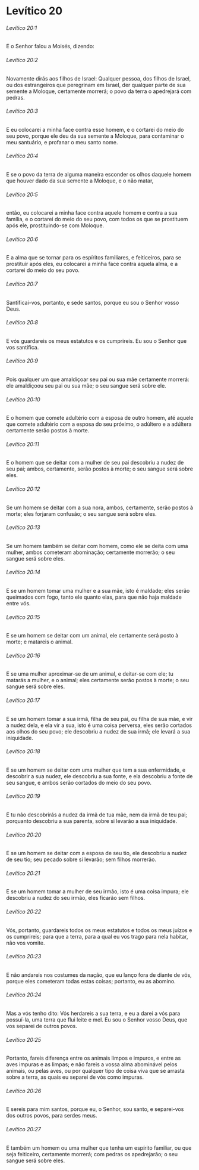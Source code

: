 # Levítico 20

###### Levítico 20:1

E o Senhor falou a Moisés, dizendo:

###### Levítico 20:2

Novamente dirás aos filhos de Israel: Qualquer pessoa, dos filhos de Israel, ou dos estrangeiros que peregrinam em Israel, der qualquer parte de sua semente a Moloque, certamente morrerá; o povo da terra o apedrejará com pedras.

###### Levítico 20:3

E eu colocarei a minha face contra esse homem, e o cortarei do meio do seu povo, porque ele deu da sua semente a Moloque, para contaminar o meu santuário, e profanar o meu santo nome.

###### Levítico 20:4

E se o povo da terra de alguma maneira esconder os olhos daquele homem que houver dado da sua semente a Moloque, e o não matar,

###### Levítico 20:5

então, eu colocarei a minha face contra aquele homem e contra a sua família, e o cortarei do meio do seu povo, com todos os que se prostituem após ele, prostituindo-se com Moloque.

###### Levítico 20:6

E a alma que se tornar para os espíritos familiares, e feiticeiros, para se prostituir após eles, eu colocarei a minha face contra aquela alma, e a cortarei do meio do seu povo.

###### Levítico 20:7

Santificai-vos, portanto, e sede santos, porque eu sou o Senhor vosso Deus.

###### Levítico 20:8

E vós guardareis os meus estatutos e os cumprireis. Eu sou o Senhor que vos santifica.

###### Levítico 20:9

Pois qualquer um que amaldiçoar seu pai ou sua mãe certamente morrerá: ele amaldiçoou seu pai ou sua mãe; o seu sangue será sobre ele.

###### Levítico 20:10

E o homem que comete adultério com a esposa de outro homem, até aquele que comete adultério com a esposa do seu próximo, o adúltero e a adúltera certamente serão postos à morte.

###### Levítico 20:11

E o homem que se deitar com a mulher de seu pai descobriu a nudez de seu pai; ambos, certamente, serão postos à morte; o seu sangue será sobre eles.

###### Levítico 20:12

Se um homem se deitar com a sua nora, ambos, certamente, serão postos à morte; eles forjaram confusão; o seu sangue será sobre eles.

###### Levítico 20:13

Se um homem também se deitar com homem, como ele se deita com uma mulher, ambos cometeram abominação; certamente morrerão; o seu sangue será sobre eles.

###### Levítico 20:14

E se um homem tomar uma mulher e a sua mãe, isto é maldade; eles serão queimados com fogo, tanto ele quanto elas, para que não haja maldade entre vós.

###### Levítico 20:15

E se um homem se deitar com um animal, ele certamente será posto à morte; e matareis o animal.

###### Levítico 20:16

E se uma mulher aproximar-se de um animal, e deitar-se com ele; tu matarás a mulher, e o animal; eles certamente serão postos à morte; o seu sangue será sobre eles.

###### Levítico 20:17

E se um homem tomar a sua irmã, filha de seu pai, ou filha de sua mãe, e vir a nudez dela, e ela vir a sua, isto é uma coisa perversa, eles serão cortados aos olhos do seu povo; ele descobriu a nudez de sua irmã; ele levará a sua iniquidade.

###### Levítico 20:18

E se um homem se deitar com uma mulher que tem a sua enfermidade, e descobrir a sua nudez, ele descobriu a sua fonte, e ela descobriu a fonte de seu sangue, e ambos serão cortados do meio do seu povo.

###### Levítico 20:19

E tu não descobrirás a nudez da irmã de tua mãe, nem da irmã de teu pai; porquanto descobriu a sua parenta, sobre si levarão a sua iniquidade.

###### Levítico 20:20

E se um homem se deitar com a esposa de seu tio, ele descobriu a nudez de seu tio; seu pecado sobre si levarão; sem filhos morrerão.

###### Levítico 20:21

E se um homem tomar a mulher de seu irmão, isto é uma coisa impura; ele descobriu a nudez do seu irmão, eles ficarão sem filhos.

###### Levítico 20:22

Vós, portanto, guardareis todos os meus estatutos e todos os meus juízos e os cumprireis; para que a terra, para a qual eu vos trago para nela habitar, não vos vomite.

###### Levítico 20:23

E não andareis nos costumes da nação, que eu lanço fora de diante de vós, porque eles cometeram todas estas coisas; portanto, eu as abomino.

###### Levítico 20:24

Mas a vós tenho dito: Vós herdareis a sua terra, e eu a darei a vós para possuí-la, uma terra que flui leite e mel. Eu sou o Senhor vosso Deus, que vos separei de outros povos.

###### Levítico 20:25

Portanto, fareis diferença entre os animais limpos e impuros, e entre as aves impuras e as limpas; e não fareis a vossa alma abominável pelos animais, ou pelas aves, ou por qualquer tipo de coisa viva que se arrasta sobre a terra, as quais eu separei de vós como impuras.

###### Levítico 20:26

E sereis para mim santos, porque eu, o Senhor, sou santo, e separei-vos dos outros povos, para serdes meus.

###### Levítico 20:27

E também um homem ou uma mulher que tenha um espírito familiar, ou que seja feiticeiro, certamente morrerá; com pedras os apedrejarão; o seu sangue será sobre eles.

